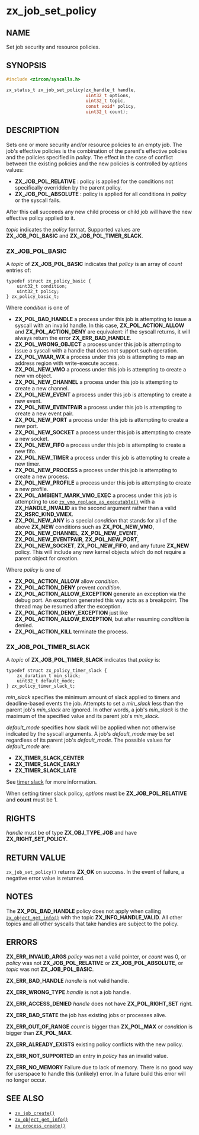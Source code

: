 # zx_job_set_policy

## NAME

<!-- Updated by update-docs-from-abigen, do not edit. -->

Set job security and resource policies.

## SYNOPSIS

<!-- Updated by update-docs-from-abigen, do not edit. -->

```c
#include <zircon/syscalls.h>

zx_status_t zx_job_set_policy(zx_handle_t handle,
                              uint32_t options,
                              uint32_t topic,
                              const void* policy,
                              uint32_t count);
```

## DESCRIPTION

Sets one or more security and/or resource policies to an empty job. The job's
effective policies is the combination of the parent's effective policies and
the policies specified in *policy*. The effect in the case of conflict between
the existing policies and the new policies is controlled by *options* values:

+ **ZX_JOB_POL_RELATIVE** : policy is applied for the conditions not specifically
  overridden by the parent policy.
+ **ZX_JOB_POL_ABSOLUTE** : policy is applied for all conditions in *policy* or
  the syscall fails.

After this call succeeds any new child process or child job will have the new
effective policy applied to it.

*topic* indicates the *policy* format. Supported values are **ZX_JOB_POL_BASIC**
and **ZX_JOB_POL_TIMER_SLACK**.

### **ZX_JOB_POL_BASIC**

A *topic* of **ZX_JOB_POL_BASIC** indicates that *policy* is an array of *count*
entries of:

```
typedef struct zx_policy_basic {
    uint32_t condition;
    uint32_t policy;
} zx_policy_basic_t;

```

Where *condition* is one of
+ **ZX_POL_BAD_HANDLE** a process under this job is attempting to
  issue a syscall with an invalid handle.  In this case,
  **ZX_POL_ACTION_ALLOW** and **ZX_POL_ACTION_DENY** are equivalent:
  if the syscall returns, it will always return the error
  **ZX_ERR_BAD_HANDLE**.
+ **ZX_POL_WRONG_OBJECT** a process under this job is attempting to
  issue a syscall with a handle that does not support such operation.
+ **ZX_POL_VMAR_WX** a process under this job is attempting to map an
  address region with write-execute access.
+ **ZX_POL_NEW_VMO** a process under this job is attempting to create
  a new vm object.
+ **ZX_POL_NEW_CHANNEL** a process under this job is attempting to create
  a new channel.
+ **ZX_POL_NEW_EVENT** a process under this job is attempting to create
  a new event.
+ **ZX_POL_NEW_EVENTPAIR** a process under this job is attempting to create
  a new event pair.
+ **ZX_POL_NEW_PORT** a process under this job is attempting to create
  a new port.
+ **ZX_POL_NEW_SOCKET** a process under this job is attempting to create
  a new socket.
+ **ZX_POL_NEW_FIFO** a process under this job is attempting to create
  a new fifo.
+ **ZX_POL_NEW_TIMER** a process under this job is attempting to create
  a new timer.
+ **ZX_POL_NEW_PROCESS** a process under this job is attempting to create
  a new process.
+ **ZX_POL_NEW_PROFILE** a process under this job is attempting to create
  a new profile.
+ **ZX_POL_AMBIENT_MARK_VMO_EXEC** a process under this job is attempting
  to use [`zx_vmo_replace_as_executable()`] with a **ZX_HANDLE_INVALID**
  as the second argument rather than a valid **ZX_RSRC_KIND_VMEX**.
+ **ZX_POL_NEW_ANY** is a special *condition* that stands for all of
  the above **ZX_NEW** conditions such as **ZX_POL_NEW_VMO**,
  **ZX_POL_NEW_CHANNEL**, **ZX_POL_NEW_EVENT**, **ZX_POL_NEW_EVENTPAIR**,
  **ZX_POL_NEW_PORT**, **ZX_POL_NEW_SOCKET**, **ZX_POL_NEW_FIFO**,
  and any future **ZX_NEW** policy. This will include any new
  kernel objects which do not require a parent object for creation.

Where *policy* is one of
+ **ZX_POL_ACTION_ALLOW**  allow *condition*.
+ **ZX_POL_ACTION_DENY**  prevent *condition*.
+ **ZX_POL_ACTION_ALLOW_EXCEPTION**  generate an exception via the debug port.
  An exception generated this way acts as a breakpoint. The thread may be
  resumed after the exception.
+ **ZX_POL_ACTION_DENY_EXCEPTION**  just like **ZX_POL_ACTION_ALLOW_EXCEPTION**,
  but after resuming *condition* is denied.
+ **ZX_POL_ACTION_KILL**  terminate the process.

### **ZX_JOB_POL_TIMER_SLACK**

A *topic* of **ZX_JOB_POL_TIMER_SLACK** indicates that *policy* is:

```
typedef struct zx_policy_timer_slack {
    zx_duration_t min_slack;
    uint32_t default_mode;
} zx_policy_timer_slack_t;

```

*min_slack* specifies the minimum amount of slack applied to timers and
deadline-based events the job. Attempts to set a *min_slack* less than the
parent job's *min_slack* are ignored. In other words, a job's *min_slack* is the
maximum of the specified value and its parent job's *min_slack*.

*default_mode* specifies how slack will be applied when not otherwise indicated
by the syscall arguments. A job's *default_mode* may be set regardless of its
parent job's *default_mode*. The possible values for *default_mode* are:
+ **ZX_TIMER_SLACK_CENTER**
+ **ZX_TIMER_SLACK_EARLY**
+ **ZX_TIMER_SLACK_LATE**

See [timer slack](/docs/zircon/timer_slack.md) for more information.

When setting timer slack policy, *options* must be **ZX_JOB_POL_RELATIVE** and
**count** must be 1.

## RIGHTS

<!-- Updated by update-docs-from-abigen, do not edit. -->

*handle* must be of type **ZX_OBJ_TYPE_JOB** and have **ZX_RIGHT_SET_POLICY**.

## RETURN VALUE

`zx_job_set_policy()` returns **ZX_OK** on success.  In the event of failure,
a negative error value is returned.

## NOTES

The **ZX_POL_BAD_HANDLE** policy does not apply when calling [`zx_object_get_info()`]
with the topic **ZX_INFO_HANDLE_VALID**.  All other topics and all other syscalls that
take handles are subject to the policy.

## ERRORS

**ZX_ERR_INVALID_ARGS**  *policy* was not a valid pointer, or *count* was 0,
or *policy* was not **ZX_JOB_POL_RELATIVE** or **ZX_JOB_POL_ABSOLUTE**, or
*topic* was not **ZX_JOB_POL_BASIC**.

**ZX_ERR_BAD_HANDLE**  *handle* is not valid handle.

**ZX_ERR_WRONG_TYPE**  *handle* is not a job handle.

**ZX_ERR_ACCESS_DENIED**  *handle* does not have **ZX_POL_RIGHT_SET** right.

**ZX_ERR_BAD_STATE**  the job has existing jobs or processes alive.

**ZX_ERR_OUT_OF_RANGE** *count* is bigger than **ZX_POL_MAX** or *condition* is
bigger than **ZX_POL_MAX**.

**ZX_ERR_ALREADY_EXISTS** existing policy conflicts with the new policy.

**ZX_ERR_NOT_SUPPORTED** an entry in *policy* has an invalid value.

**ZX_ERR_NO_MEMORY**  Failure due to lack of memory.
There is no good way for userspace to handle this (unlikely) error.
In a future build this error will no longer occur.

## SEE ALSO

 - [`zx_job_create()`]
 - [`zx_object_get_info()`]
 - [`zx_process_create()`]

<!-- References updated by update-docs-from-abigen, do not edit. -->

[`zx_job_create()`]: job_create.md
[`zx_object_get_info()`]: object_get_info.md
[`zx_process_create()`]: process_create.md
[`zx_vmo_replace_as_executable()`]: vmo_replace_as_executable.md
